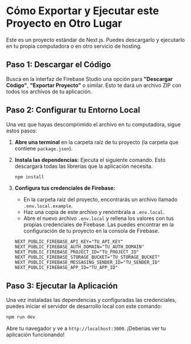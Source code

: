 # Cómo Exportar y Ejecutar este Proyecto en Otro Lugar

Este es un proyecto estándar de Next.js. Puedes descargarlo y ejecutarlo en tu propia computadora o en otro servicio de hosting.

## Paso 1: Descargar el Código

Busca en la interfaz de Firebase Studio una opción para **"Descargar Código"**, **"Exportar Proyecto"** o similar. Esto te dará un archivo ZIP con todos los archivos de tu aplicación.

## Paso 2: Configurar tu Entorno Local

Una vez que hayas descomprimido el archivo en tu computadora, sigue estos pasos:

1.  **Abre una terminal** en la carpeta raíz de tu proyecto (la carpeta que contiene `package.json`).

2.  **Instala las dependencias:** Ejecuta el siguiente comando. Esto descargará todas las librerías que la aplicación necesita.
    ```bash
    npm install
    ```

3.  **Configura tus credenciales de Firebase:**
    *   En la carpeta raíz del proyecto, encontrarás un archivo llamado `.env.local.example`.
    *   Haz una copia de este archivo y renómbrala a `.env.local`.
    *   Abre el nuevo archivo `.env.local` y rellena los valores con tus propias credenciales de Firebase. Las puedes encontrar en la configuración de tu proyecto en la consola de Firebase.

    ```
    NEXT_PUBLIC_FIREBASE_API_KEY="TU_API_KEY"
    NEXT_PUBLIC_FIREBASE_AUTH_DOMAIN="TU_AUTH_DOMAIN"
    NEXT_PUBLIC_FIREBASE_PROJECT_ID="TU_PROJECT_ID"
    NEXT_PUBLIC_FIREBASE_STORAGE_BUCKET="TU_STORAGE_BUCKET"
    NEXT_PUBLIC_FIREBASE_MESSAGING_SENDER_ID="TU_SENDER_ID"
    NEXT_PUBLIC_FIREBASE_APP_ID="TU_APP_ID"
    ```

## Paso 3: Ejecutar la Aplicación

Una vez instaladas las dependencias y configuradas las credenciales, puedes iniciar el servidor de desarrollo local con este comando:

```bash
npm run dev
```

Abre tu navegador y ve a `http://localhost:3000`. ¡Deberías ver tu aplicación funcionando!
